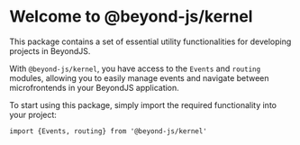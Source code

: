 # Welcome to @beyond-js/kernel

This package contains a set of essential utility functionalities for developing projects in BeyondJS.

With `@beyond-js/kernel`, you have access to the `Events` and `routing` modules, allowing you to easily manage events and navigate between microfrontends in your BeyondJS application.

To start using this package, simply import the required functionality into your project:

```
import {Events, routing} from '@beyond-js/kernel'
```
